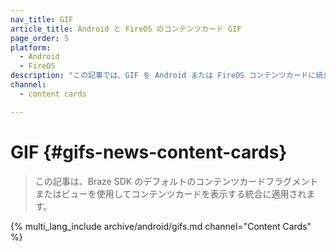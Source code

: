 ```yaml
---
nav_title: GIF
article_title: Android と FireOS のコンテンツカード GIF
page_order: 5
platform: 
  - Android
  - FireOS
description: "この記事では、GIF を Android または FireOS コンテンツカードに統合する方法について説明します。"
channel:
  - content cards

---
```


# GIF {#gifs-news-content-cards}

> この記事は、Braze SDK のデフォルトのコンテンツカードフラグメントまたはビューを使用してコンテンツカードを表示する統合に適用されます。

{% multi_lang_include archive/android/gifs.md channel="Content Cards" %}